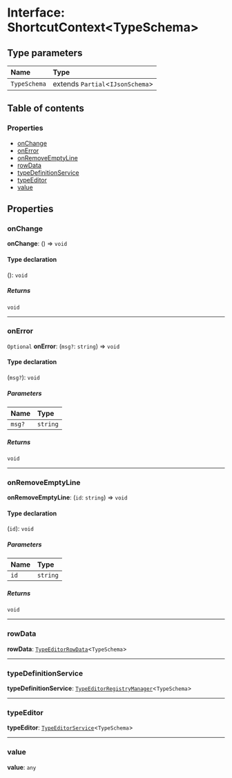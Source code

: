 # Interface: ShortcutContext\<TypeSchema>

## Type parameters

| Name | Type |
| :------ | :------ |
| `TypeSchema` | extends `Partial`<`IJsonSchema`> |

## Table of contents

### Properties

* [onChange](/auto-docs/type-editor/interfaces/ShortcutContext.md#onchange)
* [onError](/auto-docs/type-editor/interfaces/ShortcutContext.md#onerror)
* [onRemoveEmptyLine](/auto-docs/type-editor/interfaces/ShortcutContext.md#onremoveemptyline)
* [rowData](/auto-docs/type-editor/interfaces/ShortcutContext.md#rowdata)
* [typeDefinitionService](/auto-docs/type-editor/interfaces/ShortcutContext.md#typedefinitionservice)
* [typeEditor](/auto-docs/type-editor/interfaces/ShortcutContext.md#typeeditor)
* [value](/auto-docs/type-editor/interfaces/ShortcutContext.md#value)

## Properties

### onChange

**onChange**: () => `void`

#### Type declaration

(): `void`

##### Returns

`void`

***

### onError

`Optional` **onError**: (`msg?`: `string`) => `void`

#### Type declaration

(`msg?`): `void`

##### Parameters

| Name | Type |
| :------ | :------ |
| `msg?` | `string` |

##### Returns

`void`

***

### onRemoveEmptyLine

**onRemoveEmptyLine**: (`id`: `string`) => `void`

#### Type declaration

(`id`): `void`

##### Parameters

| Name | Type |
| :------ | :------ |
| `id` | `string` |

##### Returns

`void`

***

### rowData

**rowData**: [`TypeEditorRowData`](/auto-docs/type-editor/types/TypeEditorRowData.md)<`TypeSchema`>

***

### typeDefinitionService

**typeDefinitionService**: [`TypeEditorRegistryManager`](/auto-docs/type-editor/classes/TypeEditorRegistryManager.md)<`TypeSchema`>

***

### typeEditor

**typeEditor**: [`TypeEditorService`](/auto-docs/type-editor/classes/TypeEditorService.md)<`TypeSchema`>

***

### value

**value**: `any`
